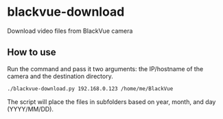 # blackvue-download
Download video files from BlackVue camera

## How to use
Run the command and pass it two arguments: the IP/hostname of the camera and the destination directory.

```bash
./blackvue-download.py 192.168.0.123 /home/me/BlackVue
```

The script will place the files in subfolders based on year, month, and day (YYYY/MM/DD).
